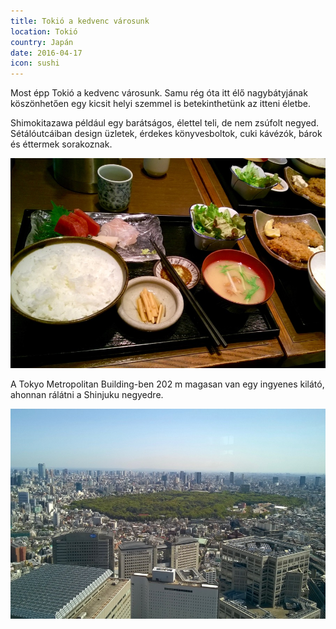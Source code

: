 ```yaml
---
title: Tokió a kedvenc városunk
location: Tokió
country: Japán
date: 2016-04-17
icon: sushi
---
```


Most épp Tokió a kedvenc városunk. Samu rég óta itt élő nagybátyjának köszönhetően egy kicsit helyi szemmel is betekinthetünk az itteni életbe.

Shimokitazawa például egy barátságos, élettel teli, de nem zsúfolt negyed. Sétálóutcáiban design üzletek, érdekes könyvesboltok, cuki kávézók, bárok és éttermek sorakoznak.

![](../../img/0417-1.jpg)

A Tokyo Metropolitan Building-ben 202 m magasan van egy ingyenes kilátó, ahonnan rálátni a Shinjuku negyedre.

![](../../img/0417-3.jpg)
